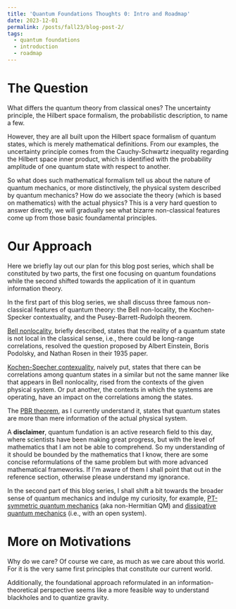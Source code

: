 ```yaml
---
title: 'Quantum Foundations Thoughts 0: Intro and Roadmap'
date: 2023-12-01
permalink: /posts/fall23/blog-post-2/
tags:
  - quantum foundations
  - introduction
  - roadmap
---
```


# The Question
What differs the quantum theory from classical ones? The uncertainty principle, the Hilbert space formalism, the probabilistic description, to name a few. 

However, they are all built upon the Hilbert space formalism of quantum states, which is merely mathematical definitions. From our examples, the uncertainty principle comes from the Cauchy-Schwartz inequality regarding the Hilbert space inner product, which is identified with the probability amplitude of one quantum state with respect to another.

So what does such mathematical formalism tell us about the nature of quantum mechanics, or more distinctively, the physical system described by quantum mechanics? How do we associate the theory (which is based on mathematics) with the actual physics? This is a very hard question to answer directly, we will gradually see what bizarre non-classical features come up from those basic foundamental principles.

# Our Approach
Here we briefly lay out our plan for this blog post series, which shall be constituted by two parts, the first one focusing on quantum foundations while the second shifted towards the application of it in quantum information theory.

In the first part of this blog series, we shall discuss three famous non-classical features of quantum theory: the Bell non-locality, the Kochen-Specker contextuality, and the Pusey-Barrett-Rudolph theorem.

[Bell nonlocality](), briefly described, states that the reality of a quantum state is not local in the classical sense, i.e., there could be long-range correlations, resolved the question proposed by Albert Einstein, Boris Podolsky, and Nathan Rosen in their 1935 paper.

[Kochen-Specher contexuality](), naively put, states that there can be correlations among quantum states in a similar but not the same manner like that appears in Bell nonlocality, rised from the contexts of the given physical system. Or put another, the contexts in which the systems are operating, have an impact on the correlations among the states.

The [PBR theorem](), as I currently understand it, states that quantum states are more than mere information of the actual physical system.

A **disclaimer**, quantum fundation is an active research field to this day, where scientists have been making great progress, but with the level of mathematics that I am not be able to comprehend. So my understanding of it should be bounded by the mathematics that I know, there are some concise reformulations of the same problem but with more advanced mathematical frameworks. If I'm aware of them I shall point that out in the reference section, otherwise please understand my ignorance.

In the second part of this blog series, I shall shift a bit towards the broader sense of quantum mechanics and indulge my curiosity, for example, [PT-symmetric quantum mechanics]() (aka non-Hermitian QM) and [dissipative quantum mechanics]() (i.e., with an open system).

# More on Motivations
Why do we care? Of course we care, as much as we care about this world. For it is the very same first principles that constitute our current world.

Additionally, the foundational approach reformulated in an information-theoretical perspective seems like a more feasible way to understand blackholes and to quantize gravity.